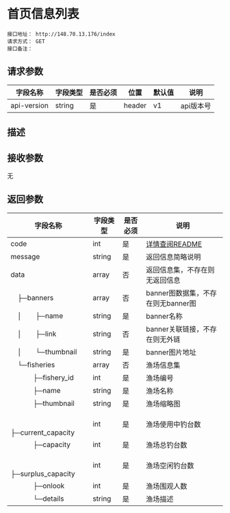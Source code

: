 # 首页信息列表
```
接口地址： http://148.70.13.176/index
请求方式： GET
接口备注：
```
## 请求参数

| 字段名称 | 字段类型 | 是否必须 | 位置 | 默认值 | 说明 |
|    -    |    -    |    -    |  -   |   -   |  -   |
| api-version | string | 是 | header | v1 | api版本号 |

## 描述

## 接收参数
无

## 返回参数

| 字段名称 | 字段类型 | 是否必须 | 说明 |
|    -    |    -    |    -    |   -   |
| code | int | 是 | [详情查阅README](https://github.com/waitforu/docs/blob/master/README.md#%E9%83%A8%E5%88%86%E8%BF%94%E5%9B%9E%E4%BF%A1%E6%81%AFcode%E8%A1%A8) |
| message | string | 是 | 返回信息简略说明 |
| data | array | 否 | 返回信息集，不存在则无返回信息 |
|　├─banners | array | 否 | banner图数据集，不存在则无banner图 |
|　│　　├─name | string | 是 | banner名称 |
|　│　　├─link | string | 否 | banner关联链接，不存在则无外链 |
|　│　　└─thumbnail | string | 是 | banner图片地址 |
|　└─fisheries | array | 否 | 渔场信息集 |
|　 　　├─fishery_id | int | 是 | 渔场编号 |
|　 　　├─name | string | 是 | 渔场名称 |
|　 　　├─thumbnail | string | 是 | 渔场缩略图 |
|　 　　├─current_capacity | int | 是 | 渔场使用中钓台数 |
|　 　　├─capacity | int | 是 | 渔场总钓台数 |
|　 　　├─surplus_capacity | int | 是 | 渔场空闲钓台数 |
|　 　　├─onlook | int | 是 | 渔场围观人数 |
|　 　　└─details | string | 是 | 渔场描述 |
